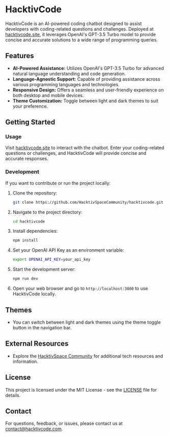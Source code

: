 # HacktivCode

HacktivCode is an AI-powered coding chatbot designed to assist developers with coding-related questions and challenges. Deployed at [hacktivcode.site](https://hacktivcode.site), it leverages OpenAI's GPT-3.5 Turbo model to provide concise and accurate solutions to a wide range of programming queries.

## Features

- **AI-Powered Assistance:** Utilizes OpenAI's GPT-3.5 Turbo for advanced natural language understanding and code generation.
- **Language-Agnostic Support:** Capable of providing assistance across various programming languages and technologies.
- **Responsive Design:** Offers a seamless and user-friendly experience on both desktop and mobile devices.
- **Theme Customization:** Toggle between light and dark themes to suit your preference.

## Getting Started

### Usage

Visit [hacktivcode.site](https://hacktivcode.site) to interact with the chatbot. Enter your coding-related questions or challenges, and HacktivCode will provide concise and accurate responses.

### Development

If you want to contribute or run the project locally:

1. Clone the repository:

   ```bash
   git clone https://github.com/HacktivSpaceCommunity/hacktivcode.git
   ```

2. Navigate to the project directory:

   ```bash
   cd hacktivcode
   ```

3. Install dependencies:

   ```bash
   npm install
   ```

4. Set your OpenAI API Key as an environment variable:

   ```bash
   export OPENAI_API_KEY=your_api_key
   ```

5. Start the development server:

   ```bash
   npm run dev
   ```

6. Open your web browser and go to `http://localhost:3000` to use HacktivCode locally.

## Themes

- You can switch between light and dark themes using the theme toggle button in the navigation bar.

## External Resources

- Explore the [HacktivSpace Community](https://linktr.ee/hacktivspacecommunity) for additional tech resources and information.

## License

This project is licensed under the MIT License - see the [LICENSE](LICENSE) file for details.

## Contact

For questions, feedback, or issues, please contact us at [contact@hacktivcode.com](mailto:contact@hacktivcode.com).
